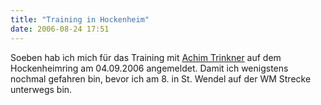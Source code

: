 ```yaml
---
title: "Training in Hockenheim"
date: 2006-08-24 17:51
---
```

Soeben hab ich mich für das Training mit [Achim Trinkner](http://www.trinkner.de) auf dem Hockenheimring am 04.09.2006 angemeldet. Damit ich wenigstens nochmal gefahren bin, bevor ich am 8. in St. Wendel auf der WM Strecke unterwegs bin.